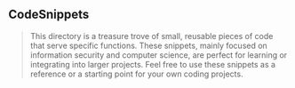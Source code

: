 ## CodeSnippets

> This directory is a treasure trove of small, reusable pieces of code that serve specific functions. These snippets, mainly focused on information security and computer science, are perfect for learning or integrating into larger projects. Feel free to use these snippets as a reference or a starting point for your own coding projects.